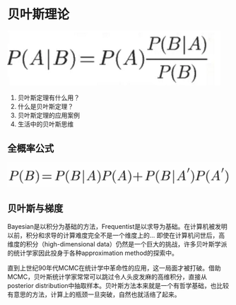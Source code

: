 贝叶斯理论
=================


![](img/2023-05-12-13-11-31.png)

1. 贝叶斯定理有什么用？
2. 什么是贝叶斯定理？
3. 贝叶斯定理的应用案例
4. 生活中的贝叶斯思维


## 全概率公式

![](img/2023-05-12-13-12-16.png)



## 贝叶斯与梯度

Bayesian是以积分为基础的方法，Frequentist是以求导为基础。在计算机被发明以前，积分和求导的计算难度完全不是一个维度上的... 即使在计算机问世后，高维度的积分（high-dimensional data）仍然是一个巨大的挑战，许多贝叶斯学派的统计学家因此投身于各种approximation method的探索中。

直到上世纪90年代MCMC在统计学中革命性的应用，这一局面才被打破。借助MCMC，贝叶斯统计学家常常可以跳过令人头皮发麻的高维积分，直接从posterior distribution中抽取样本。贝叶斯方法本来就是一个有哲学基础，也比较有意思的方法，计算上的瓶颈一旦突破，自然也就活络了起来。


